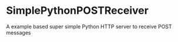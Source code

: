 # SimplePythonPOSTReceiver
A example based super simple Python HTTP server to receive POST messages
